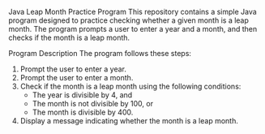 Java Leap Month Practice Program
This repository contains a simple Java program designed to practice checking whether a given month is a leap month. The program prompts a user to enter a year and a month, and then checks if the month is a leap month.

Program Description
The program follows these steps:
1. Prompt the user to enter a year.
2. Prompt the user to enter a month.
3. Check if the month is a leap month using the following conditions:
   - The year is divisible by 4, and
   - The month is not divisible by 100, or
   - The month is divisible by 400.
4. Display a message indicating whether the month is a leap month.
